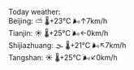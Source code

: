 Today weather:  
Beijing: ⛅️  🌡️+23°C 🌬️↑7km/h  
Tianjin: ☀️ 🌡️+25°C 🌬️←0km/h  
Shijiazhuang: 🌫  🌡️+21°C 🌬️↖7km/h  
Tangshan: ☀️ 🌡️+25°C 🌬️↙0km/h  
